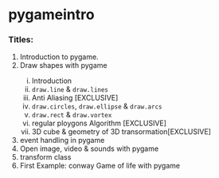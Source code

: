# pygameintro
<html>
    <head>
    </head>
    <body>
        <h3>Titles: </h3>
        <ol>
            <li>Introduction to pygame.</li>
            <li>Draw shapes with pygame</li>
            <ol type="i">
                <li>Introduction</li>
                <li><code>draw.line</code> & <code>draw.lines</code></li>
                <li>Anti Aliasing [EXCLUSIVE]</li>
                <li><code>draw.circles</code>, <code>draw.ellipse</code> & <code>draw.arcs</code></li>
                <li><code>draw.rect</code> & <code>draw.vortex</code></li>
                <li>regular ploygons Algorithm [EXCLUSIVE]</li>
                <li>3D cube & geometry of 3D transormation[EXCLUSIVE]</li>
            </ol>
            <li>event handling in pygame</li>
            <li>Open image, video & sounds with pygame</li>
            <li>transform class</li>
            <li>First Example: conway Game of life with pygame</li>
        </ol>
    </body>
</html>
